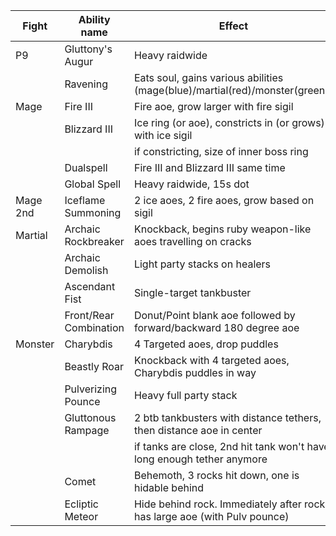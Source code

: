 |Fight		| Ability name			| Effect|
|---------|-------------------|-------|
|P9			| Gluttony's Augur		| Heavy raidwide|
|			| Ravening				| Eats soul, gains various abilities (mage(blue)/martial(red)/monster(green))|
|	Mage	| Fire III				| Fire aoe, grow larger with fire sigil|
|			| Blizzard III			| Ice ring (or aoe), constricts in (or grows) with ice sigil|
|			|						|	if constricting, size of inner boss ring|
|			| Dualspell				| Fire III and Blizzard III same time|
|			| Global Spell			| Heavy raidwide, 15s dot|
|	Mage 2nd| Iceflame Summoning	| 2 ice aoes, 2 fire aoes, grow based on sigil|
|	Martial	| Archaic Rockbreaker	| Knockback, begins ruby weapon-like aoes travelling on cracks|
|			| Archaic Demolish		| Light party stacks on healers|
|			| Ascendant Fist		| Single-target tankbuster|
|			| Front/Rear Combination| Donut/Point blank aoe followed by forward/backward 180 degree aoe|
|	Monster	| Charybdis				| 4 Targeted aoes, drop puddles|
|			| Beastly Roar			| Knockback with 4 targeted aoes, Charybdis puddles in way|
|			| Pulverizing Pounce	| Heavy full party stack|
|			| Gluttonous Rampage	| 2 btb tankbusters with distance tethers, then distance aoe in center|
|			|						|	if tanks are close, 2nd hit tank won't have long enough tether anymore|
|			| Comet					| Behemoth, 3 rocks hit down, one is hidable behind|
|			| Ecliptic Meteor		| Hide behind rock.  Immediately after rock has large aoe (with Pulv pounce)|
